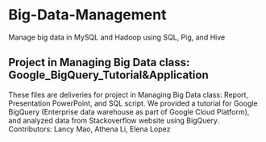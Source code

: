 # Big-Data-Management
Manage big data in MySQL and Hadoop using SQL, Pig, and Hive

## Project in Managing Big Data class: Google_BigQuery_Tutorial&Application
These files are deliveries for project in Managing Big Data class: Report, Presentation PowerPoint, and SQL script.
We provided a tutorial for Google BigQuery (Enterprise data warehouse as part of Google Cloud Platform), and analyzed data from Stackoverflow website using BigQuery.
Contributors: Lancy Mao, Athena Li, Elena Lopez

